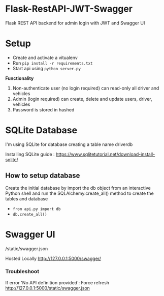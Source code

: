 # Flask-RestAPI-JWT-Swagger
Flask REST API backend for admin login with JWT and Swagger UI

Setup
=====

- Create and activate a vitualenv
- Run `pip install -r requirements.txt`
- Start api using `python server.py`

**Functionality**

1. Non-authenticate user (no login required) can read-only all driver and vehicles
2. Admin (login required) can create, delete and update users, driver, vehicles
3. Password is stored in hashed

# SQLite Database
I'm using SQLite for database creating a table name driverdb

Installing SQLite guide : https://www.sqlitetutorial.net/download-install-sqlite/

## How to setup database
Create the initial database by import the db object from an interactive Python shell and run the SQLAlchemy.create_all() method to create the tables and database

  - `from api.py import db`
  - `db.create_all()`


# Swagger UI
/static/swagger.json

Hosted Locally
http://127.0.0.1:5000/swagger/

### Troubleshoot
If error 'No API definition provided': Force refresh http://127.0.0.1:5000/static/swagger.json

